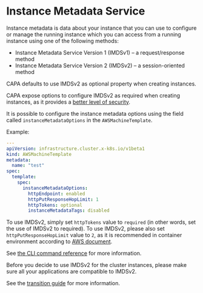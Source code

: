 # Instance Metadata Service

Instance metadata is data about your instance that you can use to configure or manage the running instance which you can access from a running instance using one of the following methods:

* Instance Metadata Service Version 1 (IMDSv1) – a request/response method
* Instance Metadata Service Version 2 (IMDSv2) – a session-oriented method

CAPA defaults to use IMDSv2 as optional property when creating instances.

CAPA expose options to configure IMDSv2 as required when creating instances, as it provides a [better level of security](https://aws.amazon.com/blogs/security/defense-in-depth-open-firewalls-reverse-proxies-ssrf-vulnerabilities-ec2-instance-metadata-service/).

It is possible to configure the instance metadata options using the field called `instanceMetadataOptions` in the `AWSMachineTemplate`.

Example:
```yaml
---
apiVersion: infrastructure.cluster.x-k8s.io/v1beta1
kind: AWSMachineTemplate
metadata:
  name: "test"
spec:
  template:
    spec:
      instanceMetadataOptions:
        httpEndpoint: enabled
        httpPutResponseHopLimit: 1
        httpTokens: optional
        instanceMetadataTags: disabled
```

To use IMDSv2, simply set `httpTokens` value to `required` (in other words, set the use of IMDSv2 to required).
To use IMDSv2, please also set `httpPutResponseHopLimit` value to `2`, as it is recommended in container environment according to [AWS document](https://docs.aws.amazon.com/AWSEC2/latest/UserGuide/instancedata-data-retrieval.html#imds-considerations).

See [the CLI command reference](https://awscli.amazonaws.com/v2/documentation/api/latest/reference/ec2/modify-instance-metadata-options.html) for more information.

Before you decide to use IMDSv2 for the cluster instances, please make sure all your applications are compatible to IMDSv2. 

See the [transition guide](https://docs.aws.amazon.com/AWSEC2/latest/UserGuide/instance-metadata-transition-to-version-2.html#recommended-path-for-requiring-imdsv2) for more information.
